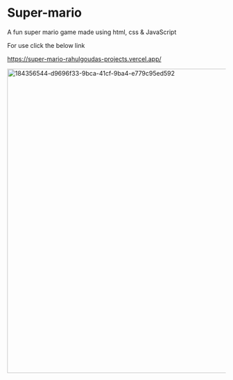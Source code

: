 # Super-mario


A fun super mario game made using html, css & JavaScript



For use click the below link


https://super-mario-rahulgoudas-projects.vercel.app/


<img width="701" alt="184356544-d9696f33-9bca-41cf-9ba4-e779c95ed592" src="https://github.com/rahulgouda7/Super-mario/assets/94516425/b734a625-d606-4467-80e7-1efa119e7e5d">
